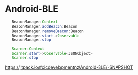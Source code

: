 # Android-BLE

```java
   BeaconManager:Context
   BeaconManager.addBeacon:Beacon
   BeaconManager.removeBeacon:Beacon
   BeaconManager.start->Observable
   BeaconManager.stop

   Scanner:Context
   Scanner.start->Observable<JSONObject>
   Scanner.stop
```

https://jitpack.io/#cicdevelopmentnz/Android-BLE/-SNAPSHOT

